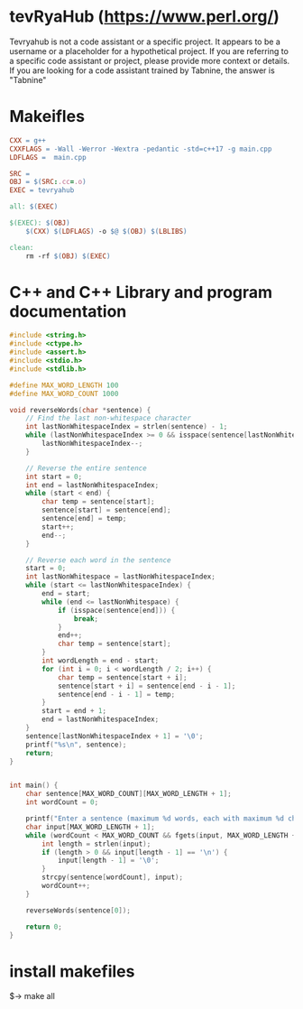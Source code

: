 # tevRyaHub (https://www.perl.org/)

Tevryahub is not a code assistant or a specific project. It appears to be a username or a placeholder for a hypothetical project. If you are referring to a specific code assistant or project, please provide more context or details. If you are looking for a code assistant trained by Tabnine, the answer is "Tabnine"

# Makeifles
```makefile
CXX = g++
CXXFLAGS = -Wall -Werror -Wextra -pedantic -std=c++17 -g main.cpp
LDFLAGS =  main.cpp

SRC = 
OBJ = $(SRC:.cc=.o)
EXEC = tevryahub

all: $(EXEC)

$(EXEC): $(OBJ)
	$(CXX) $(LDFLAGS) -o $@ $(OBJ) $(LBLIBS)

clean:
	rm -rf $(OBJ) $(EXEC)
```

# C++ and C++ Library and program documentation
```c++
#include <string.h>
#include <ctype.h>
#include <assert.h>
#include <stdio.h>
#include <stdlib.h>

#define MAX_WORD_LENGTH 100
#define MAX_WORD_COUNT 1000

void reverseWords(char *sentence) {
    // Find the last non-whitespace character
    int lastNonWhitespaceIndex = strlen(sentence) - 1;
    while (lastNonWhitespaceIndex >= 0 && isspace(sentence[lastNonWhitespaceIndex])) {
        lastNonWhitespaceIndex--;
    }

    // Reverse the entire sentence
    int start = 0;
    int end = lastNonWhitespaceIndex;
    while (start < end) {
        char temp = sentence[start];
        sentence[start] = sentence[end];
        sentence[end] = temp;
        start++;
        end--;
    }

    // Reverse each word in the sentence
    start = 0;
    int lastNonWhitespace = lastNonWhitespaceIndex;
    while (start <= lastNonWhitespaceIndex) {
        end = start;
        while (end <= lastNonWhitespace) {
            if (isspace(sentence[end])) {
                break;
            }
            end++;
            char temp = sentence[start];
        }
        int wordLength = end - start;
        for (int i = 0; i < wordLength / 2; i++) {
            char temp = sentence[start + i];
            sentence[start + i] = sentence[end - i - 1];
            sentence[end - i - 1] = temp;
        }
        start = end + 1;
        end = lastNonWhitespaceIndex;
    }
    sentence[lastNonWhitespaceIndex + 1] = '\0';
    printf("%s\n", sentence);
    return;
}


int main() {
    char sentence[MAX_WORD_COUNT][MAX_WORD_LENGTH + 1];
    int wordCount = 0;

    printf("Enter a sentence (maximum %d words, each with maximum %d characters): ", MAX_WORD_COUNT, MAX_WORD_LENGTH);
    char input[MAX_WORD_LENGTH + 1];
    while (wordCount < MAX_WORD_COUNT && fgets(input, MAX_WORD_LENGTH + 1, stdin) != NULL) {
        int length = strlen(input);
        if (length > 0 && input[length - 1] == '\n') {
            input[length - 1] = '\0';
        }
        strcpy(sentence[wordCount], input);
        wordCount++;
    }

    reverseWords(sentence[0]);

    return 0;
}
```

# install makefiles
$-> make all